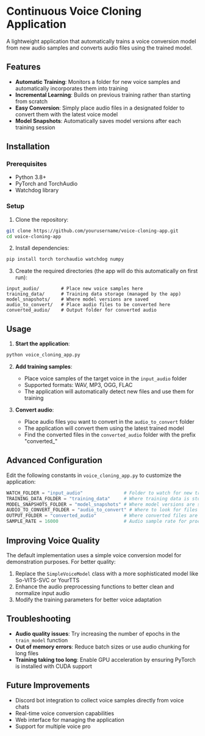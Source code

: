 # Continuous Voice Cloning Application

A lightweight application that automatically trains a voice conversion model from new audio samples and converts audio files using the trained model.

## Features

- **Automatic Training**: Monitors a folder for new voice samples and automatically incorporates them into training
- **Incremental Learning**: Builds on previous training rather than starting from scratch
- **Easy Conversion**: Simply place audio files in a designated folder to convert them with the latest voice model
- **Model Snapshots**: Automatically saves model versions after each training session

## Installation

### Prerequisites

- Python 3.8+
- PyTorch and TorchAudio
- Watchdog library

### Setup

1. Clone the repository:
```bash
git clone https://github.com/yourusername/voice-cloning-app.git
cd voice-cloning-app
```

2. Install dependencies:
```bash
pip install torch torchaudio watchdog numpy
```

3. Create the required directories (the app will do this automatically on first run):
```
input_audio/        # Place new voice samples here
training_data/      # Training data storage (managed by the app)
model_snapshots/    # Where model versions are saved
audio_to_convert/   # Place audio files to be converted here
converted_audio/    # Output folder for converted audio
```

## Usage

1. **Start the application**:
```bash
python voice_cloning_app.py
```

2. **Add training samples**:
   - Place voice samples of the target voice in the `input_audio` folder
   - Supported formats: WAV, MP3, OGG, FLAC
   - The application will automatically detect new files and use them for training

3. **Convert audio**:
   - Place audio files you want to convert in the `audio_to_convert` folder
   - The application will convert them using the latest trained model
   - Find the converted files in the `converted_audio` folder with the prefix "converted_"

## Advanced Configuration

Edit the following constants in `voice_cloning_app.py` to customize the application:

```python
WATCH_FOLDER = "input_audio"               # Folder to watch for new training samples
TRAINING_DATA_FOLDER = "training_data"     # Where training data is stored
MODEL_SNAPSHOTS_FOLDER = "model_snapshots" # Where model versions are saved
AUDIO_TO_CONVERT_FOLDER = "audio_to_convert" # Where to look for files to convert
OUTPUT_FOLDER = "converted_audio"          # Where converted files are saved
SAMPLE_RATE = 16000                        # Audio sample rate for processing
```

## Improving Voice Quality

The default implementation uses a simple voice conversion model for demonstration purposes. For better quality:

1. Replace the `SimpleVoiceModel` class with a more sophisticated model like So-VITS-SVC or YourTTS
2. Enhance the audio preprocessing functions to better clean and normalize input audio
3. Modify the training parameters for better voice adaptation

## Troubleshooting

- **Audio quality issues**: Try increasing the number of epochs in the `train_model` function
- **Out of memory errors**: Reduce batch sizes or use audio chunking for long files
- **Training taking too long**: Enable GPU acceleration by ensuring PyTorch is installed with CUDA support

## Future Improvements

- Discord bot integration to collect voice samples directly from voice chats
- Real-time voice conversion capabilities
- Web interface for managing the application
- Support for multiple voice pro